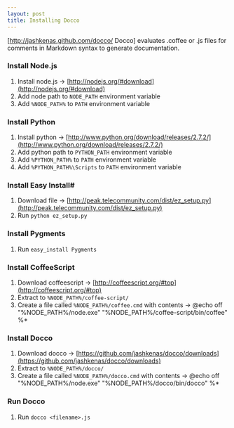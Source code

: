 ```yaml
---
layout: post
title: Installing Docco
---
```


[http://jashkenas.github.com/docco/ Docco] evaluates .coffee or .js files for comments in Markdown syntax to generate documentation.

### Install Node.js

1. Install node.js -> [http://nodejs.org/#download](http://nodejs.org/#download)
2. Add node path to `NODE_PATH` environment variable
3. Add `%NODE_PATH%` to `PATH` environment variable


### Install Python

1. Install python -> [http://www.python.org/download/releases/2.7.2/](http://www.python.org/download/releases/2.7.2/)
2. Add python path to `PYTHON_PATH` environment variable
3. Add `%PYTHON_PATH%` to `PATH` environment variable
4. Add `%PYTHON_PATH%\Scripts` to `PATH` environment variable


### Install Easy Install#

1. Download file -> [http://peak.telecommunity.com/dist/ez_setup.py](http://peak.telecommunity.com/dist/ez_setup.py)
2. Run `python ez_setup.py`


### Install Pygments

1. Run `easy_install Pygments`


### Install CoffeeScript

1. Download coffeescript -> [http://coffeescript.org/#top](http://coffeescript.org/#top)
2. Extract to `%NODE_PATH%/coffee-script/`
3. Create a file called `%NODE_PATH%/coffee.cmd` with contents ->
    @echo off
    "%NODE_PATH%/node.exe" "%NODE_PATH%/coffee-script/bin/coffee" %*


### Install Docco

1. Download docco -> [https://github.com/jashkenas/docco/downloads](https://github.com/jashkenas/docco/downloads)
2. Extract to `%NODE_PATH%/docco/`
3. Create a file called `%NODE_PATH%/docco.cmd` with contents ->
    @echo off
    "%NODE_PATH%/node.exe" "%NODE_PATH%/docco/bin/docco" %*


### Run Docco

1. Run `docco <filename>.js`